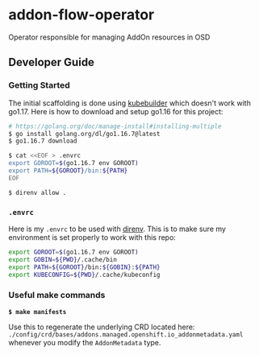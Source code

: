 # addon-flow-operator

Operator responsible for managing AddOn resources in OSD

## Developer Guide

### Getting Started

The initial scaffolding is done using [kubebuilder](https://github.com/kubernetes-sigs/kubebuilder) which doesn't work with go1.17. Here is how to download and setup go1.16 for this project:

```bash
# https://golang.org/doc/manage-install#installing-multiple
$ go install golang.org/dl/go1.16.7@latest
$ go1.16.7 download

$ cat <<EOF > .envrc
export GOROOT=$(go1.16.7 env GOROOT)
export PATH=${GOROOT}/bin:${PATH}
EOF

$ direnv allow .
```

### `.envrc`

Here is my `.envrc` to be used with [direnv](https://github.com/direnv/direnv). This is to make sure my environment is set properly to work with this repo:

```bash
export GOROOT=$(go1.16.7 env GOROOT)
export GOBIN=${PWD}/.cache/bin
export PATH=${GOROOT}/bin:${GOBIN}:${PATH}
export KUBECONFIG=${PWD}/.cache/kubeconfig
```

### Useful make commands

**`$ make manifests`**

Use this to regenerate the underlying CRD located here: `./config/crd/bases/addons.managed.openshift.io_addonmetadata.yaml` whenever you modify the `AddonMetadata` type.

